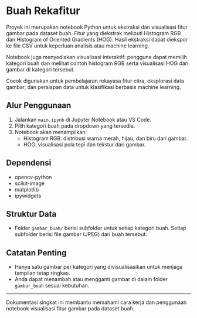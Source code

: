 # Buah Rekafitur

Proyek ini merupakan notebook Python untuk ekstraksi dan visualisasi fitur gambar pada dataset buah. Fitur yang diekstrak meliputi Histogram RGB dan Histogram of Oriented Gradients (HOG). Hasil ekstraksi dapat diekspor ke file CSV untuk keperluan analisis atau machine learning.

Notebook juga menyediakan visualisasi interaktif: pengguna dapat memilih kategori buah dan melihat contoh histogram RGB serta visualisasi HOG dari gambar di kategori tersebut.

Cocok digunakan untuk pembelajaran rekayasa fitur citra, eksplorasi data gambar, dan persiapan data untuk klasifikasi berbasis machine learning.

## Alur Penggunaan
1. Jalankan `main.ipynb` di Jupyter Notebook atau VS Code.
2. Pilih kategori buah pada dropdown yang tersedia.
3. Notebook akan menampilkan:
   - Histogram RGB: distribusi warna merah, hijau, dan biru dari gambar.
   - HOG: visualisasi pola tepi dan tekstur dari gambar.

## Dependensi
- opencv-python
- scikit-image
- matplotlib
- ipywidgets

## Struktur Data
- Folder `gambar_buah/` berisi subfolder untuk setiap kategori buah. Setiap subfolder berisi file gambar (JPEG) dari buah tersebut.

## Catatan Penting
- Hanya satu gambar per kategori yang divisualisasikan untuk menjaga tampilan tetap ringkas.
- Anda dapat menambah atau mengganti gambar di dalam folder `gambar_buah` sesuai kebutuhan.

---

Dokumentasi singkat ini membantu memahami cara kerja dan penggunaan notebook visualisasi fitur gambar pada dataset buah.
